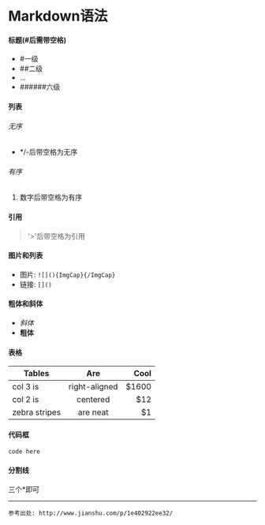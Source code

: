 # Markdown语法
#### 标题(#后需带空格)
- #一级
- ##二级
- ...
- ######六级

#### 列表
###### 无序
- */-后带空格为无序

###### 有序
1. 数字后带空格为有序

#### 引用
> '>'后带空格为引用

#### 图片和列表
* 图片: `![](){ImgCap}{/ImgCap}`
* 链接: `[]()`


#### 粗体和斜体
* *斜体*
* **粗体**

#### 表格
| Tables        | Are           | Cool  |
| ------------- |:-------------:| -----:|
| col 3 is      | right-aligned | $1600 |
| col 2 is      | centered      |   $12 |
| zebra stripes | are neat      |    $1 |

#### 代码框
`code here`

#### 分割线
三个*即可
***
`参考出处:
http://www.jianshu.com/p/1e402922ee32/`